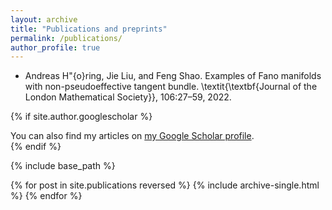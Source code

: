```yaml
---
layout: archive
title: "Publications and preprints"
permalink: /publications/
author_profile: true
---
```


* Andreas H\"{o}ring, Jie Liu, and Feng Shao. Examples of Fano manifolds with non-pseudoeffective tangent bundle. \textit{\textbf{Journal of the London Mathematical Society}}, 106:27–59, 2022. 

{% if site.author.googlescholar %}
  <div class="wordwrap">You can also find my articles on <a href="{{site.author.googlescholar}}">my Google Scholar profile</a>.</div>
{% endif %}

{% include base_path %}

{% for post in site.publications reversed %}
  {% include archive-single.html %}
{% endfor %}
